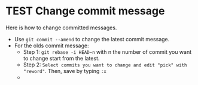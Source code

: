 # TEST Change commit message

Here is how to change committed messages.

-   Use `git commit --amend` to change the latest commit message.
-   For the olds commit message:
    -   Step 1: `git rebase -i HEAD~n` with n the number of commit you want to change start from the latest.
    -   Step 2: `Select commits you want to change and edit "pick" with "reword"`. Then, save by typing `:x`
    -
